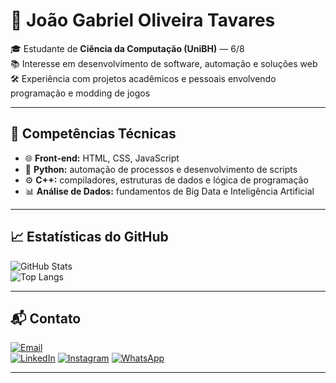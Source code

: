 # 👋 João Gabriel Oliveira Tavares  

🎓 Estudante de **Ciência da Computação (UniBH)** — 6/8  
📚 Interesse em desenvolvimento de software, automação e soluções web  
🛠️ Experiência com projetos acadêmicos e pessoais envolvendo programação e modding de jogos  

---

## 🔧 Competências Técnicas  
- 🌐 **Front-end:** HTML, CSS, JavaScript  
- 🐍 **Python:** automação de processos e desenvolvimento de scripts  
- ⚙️ **C++:** compiladores, estruturas de dados e lógica de programação  
- 📊 **Análise de Dados:** fundamentos de Big Data e Inteligência Artificial  

---

## 📈 Estatísticas do GitHub  
![GitHub Stats](https://github-readme-stats.vercel.app/api?username=JoaoGabrielOT&show_icons=true&theme=tokyonight)  
![Top Langs](https://github-readme-stats.vercel.app/api/top-langs/?username=JoaoGabrielOT&layout=compact&theme=tokyonight)

---

## 📬 Contato  
[![Email](https://img.shields.io/badge/Email-D14836?style=for-the-badge&logo=gmail&logoColor=white)](mailto:joaogabrielot.ti@gmail.com)  
[![LinkedIn](https://img.shields.io/badge/LinkedIn-0e76a8?style=for-the-badge&logo=linkedin&logoColor=white)]([https://linkedin.com/in/seulink](https://www.linkedin.com/in/joaogabrielot/))  
[![Instagram](https://img.shields.io/badge/Instagram-E4405F?style=for-the-badge&logo=instagram&logoColor=white)]([https://instagram.com/seuinsta](https://www.instagram.com/joao.gabrielot/))  
[![WhatsApp](https://img.shields.io/badge/WhatsApp-25D366?style=for-the-badge&logo=whatsapp&logoColor=white)](https://wa.me/5531982311519)

---

